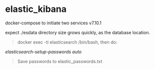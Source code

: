 # elastic_kibana
docker-compose to initiate two services v7.10.1

expect ./esdata directory size grows quickly, as the database location.

> docker exec -ti elasticsearch /bin/bash, then do:

 _elasticsearch-setup-passwords auto_

> Save passwords to elastic_passwords.txt

